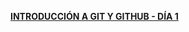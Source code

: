<a href="https://www.uco.es/aulasoftwarelibre/wp-content/uploads/2015/11/git-cosfera-dia-1.pdf" target="_blank">**INTRODUCCIÓN A GIT Y GITHUB - DÍA 1**</a>
